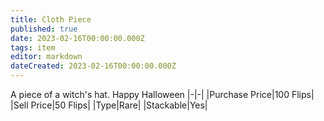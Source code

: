 ```yaml
---
title: Cloth Piece
published: true
date: 2023-02-16T00:00:00.000Z
tags: item
editor: markdown
dateCreated: 2023-02-16T00:00:00.000Z
---
```


A piece of a witch's hat. Happy Halloween
|-|-|
|Purchase Price|100 Flips|
|Sell Price|50 Flips|
|Type|Rare|
|Stackable|Yes|

